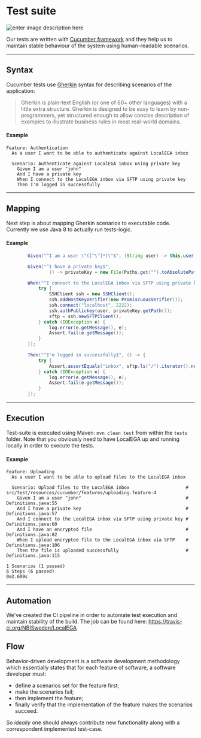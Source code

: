 Test suite
===================

![enter image description here](https://www.javacodegeeks.com/wp-content/uploads/2015/04/cucumber-strip.png)

Our tests are written with [Cucumber framework](https://cucumber.io/) and they help us to maintain stable behaviour of the system using human-readable scenarios.

----------

Syntax
-------------

Cucumber tests use [Gherkin](https://cucumber.io/docs/reference) syntax for describing scenarios of the application:

> Gherkin is plain-text English (or one of 60+ other languages) with a little extra structure. Gherkin is designed to be easy to learn by non-programmers, yet structured enough to allow concise description of examples to illustrate business rules in most real-world domains.

#### Example

```gherkin
Feature: Authentication
  As a user I want to be able to authenticate against LocalEGA inbox

  Scenario: Authenticate against LocalEGA inbox using private key
    Given I am a user "john"
    And I have a private key
    When I connect to the LocalEGA inbox via SFTP using private key
    Then I'm logged in successfully
```

----------


Mapping
-------------------

Next step is about mapping Gherkin scenarios to executable code. Currently we use Java 8 to actually run tests-logic.

#### Example

```java
        Given("^I am a user \"([^\"]*)\"$", (String user) -> this.user = user);

        Given("^I have a private key$",
                () -> privateKey = new File(Paths.get("").toAbsolutePath().getParent().toString() + String.format("deployments/docker/bootstrap/private/cega/users/%s.sec", user)));

        When("^I connect to the LocalEGA inbox via SFTP using private key$", () -> {
            try {
                SSHClient ssh = new SSHClient();
                ssh.addHostKeyVerifier(new PromiscuousVerifier());
                ssh.connect("localhost", 2222);
                ssh.authPublickey(user, privateKey.getPath());
                sftp = ssh.newSFTPClient();
            } catch (IOException e) {
                log.error(e.getMessage(), e);
                Assert.fail(e.getMessage());
            }
        });

        Then("^I'm logged in successfully$", () -> {
            try {
                Assert.assertEquals("inbox", sftp.ls("/").iterator().next().getName());
            } catch (IOException e) {
                log.error(e.getMessage(), e);
                Assert.fail(e.getMessage());
            }
        });
```

----------


Execution
-------------

Test-suite is executed using Maven: `mvn clean test` from within the `tests` folder. Note that you obviously need to have LocalEGA up and running locally in order to execute the tests.

#### Example

```
Feature: Uploading
  As a user I want to be able to upload files to the LocalEGA inbox
  
  Scenario: Upload files to the LocalEGA inbox                     # src/test/resources/cucumber/features/uploading.feature:4
    Given I am a user "john"                                       # Definitions.java:55
    And I have a private key                                       # Definitions.java:57
    And I connect to the LocalEGA inbox via SFTP using private key # Definitions.java:60
    And I have an encrypted file                                   # Definitions.java:82
    When I upload encrypted file to the LocalEGA inbox via SFTP    # Definitions.java:106
    Then the file is uploaded successfully                         # Definitions.java:115

1 Scenarios (1 passed)
6 Steps (6 passed)
0m2.609s
```

----------


Automation
--------------------

We've created the CI pipeline in order to automate test execution and maintain stability of the build. The job can be found here: https://travis-ci.org/NBISweden/LocalEGA

Flow
--------------------

Behavior-driven development is a software development methodology which essentially states that for each feature of software, a software developer must:
 - define a scenarios set for the feature first; 
 - make the scenarios fail; 
 - then implement the feature; 
 - finally verify that the implementation of the feature makes the scenarios succeed.

So *ideally* one should always contribute new functionality along with a correspondent implemented test-case.

